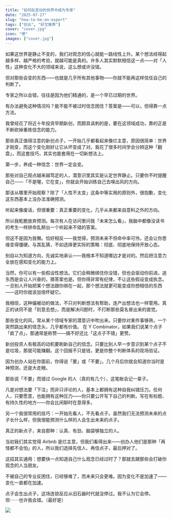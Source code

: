 ```yaml
---
title: "如何在变动的世界中成为专家"
date: "2025-07-27"
slug: "how-to-be-an-expert"
tags: ["创业", "好文推荐"]
cover: "cover.jpg"
icon: "😎"
images: ["cover.jpg"]
---
```

如果这世界是静止不变的，我们对观念的信心就能一路线性上升。某个想法经得起越多样、越严格的考验，就越可能是真的。许多人其实默默相信这一点——对「人性」这种变化不大的领域来说，这么想或许没错。



但对那些会变的东西——也就是几乎所有其他事物——你就不能再这样信任自己的判断了。



专家之所以会错，往往是因为他们精通的，是一个早已过期的世界。



有办法避免这种情况吗？能不能不被过时信念困住？答案是——可以，但得靠一点方法。



我曾经花了将近十年投资早期新创，而颇具讽刺的是，要在这领域成功，靠的正是不断砍掉重练信念的能力。



那些真正值得注意的新创点子，一开始几乎都看起来像烂主意，原因很简单：世界才刚变，而这个变化刚好让它从坏变成了对。我花了很多时间学会分辨这种「翻盘」，而这套技巧，其实也能套用在一切新想法上。



第一步，养成一种信念：世界一定会变。



那些对自己观点越来越笃定的人，潜意识里其实是认定世界静止。只要你不时提醒自己——「不是喔，它在变」，你就会开始训练自己去嗅出风的方向。



那该从哪里开始观察？除了「人性不太变」这条中等实用的原则外，很抱歉，变化这东西基本上没办法准确预测。



听起来像废话，但很重要：真正重要的变化，几乎从来都来自意料之外的方向。



所以我乾脆放弃预测。每次有人在访问里问我「未来怎么看」，我脑中都像没读书的考生一样拼命乱掰出一个听起来不错的答案。



但这不是因为我懒。恰好相反——我觉得，预测未来不但命中率可怜，还会让你思维变得僵硬。与其乱猜，不如选择更实际的策略：彻底、彻底地保持开放心态。



别自以为知道方向，先诚实地承认——我根本不知道哪边才是对的。然后把注意力全放在感知变化的能力上。



当然，你可以有一些假设性想法。它们会稍微绑住你没错，但也会驱动你前进。追东西是会让人兴奋的，猜答案也是。但你得非常有纪律，不让这些假设变成执念。
一旦别人开始把某个想法跟你绑在一起，那个想法就更可能变成你想相信的东西——这时你就该加倍怀疑它。



我相信，这种偏被动的做法，不只对判断想法有帮助，连产出想法也一样管用。真正的诀窍不是「刻意去想」，而是解决问题时，不打断那些莫名冒出来的直觉。



那些变化的风，常从某个领域专家的潜意识中吹出来。只要你对某件事够熟，一个突然跳出来的怪念头，几乎都有价值。
在 Y Combinator，如果我们说某个点子「疯了点」，那通常是称赞——搞不好还比「这点子不错」更赞。



新创投资人有极高的动机要刷新自己的信念。只要比别人早一步意识到某个点子不是垃圾，那就可能赚翻。这个回报不只是钱，更是你整个判断体系的现场验证。



因为创办人站在你面前，你得说「要」或「不要」，几个月后你就会知道你当时是神预测，还是大走眼。



那些说「不要」而错过 Google 的人（真的有几个），这笔帐会记一辈子。



凡是对想法要「下注」而非只评论的人，基本上都拥有这种自我纠错压力。任何人，只要愿意，也能拥有这种压力——你只要公开写下自己的判断。写在有标题、有持久性的地方——你会比闲聊时在意得多。



另一个我很常用的技巧：一开始先看人，不先看点子。虽然我们无法预测未来的点子长什么样，但我很能预测什么样的人会生出未来的点子。



真正的新点子，来自那种：认真、有劲、脑袋够独立的人。



当初我们其实觉得 Airbnb 是烂主意，但我们看得出来——创办人他们是那种「再怪都不会怕」的人，所以我们选择先信人、再信点子，最后押对了。



这招其实通用：想要快一点知道自己什么观念已经过时了？那就去跟那些会打破你观念的人当朋友。



不被自己的专业反困住，已经够难了，而未来只会更难。因为变化不是加速了——变化一直都在加速。



点子会生出点子，这场连锁反应从旧石器时代就没停过。我不认为它会停。
但⋯⋯也许我会错。（最好是）




![](https://prod-files-secure.s3.us-west-2.amazonaws.com/112d0858-5090-4d34-a606-b75eb8d65fd2/46476355-9cf3-4e99-9b7a-3531bc426380/1000202064.png?X-Amz-Algorithm=AWS4-HMAC-SHA256&X-Amz-Content-Sha256=UNSIGNED-PAYLOAD&X-Amz-Credential=ASIAZI2LB466QXNZWK4S%2F20250816%2Fus-west-2%2Fs3%2Faws4_request&X-Amz-Date=20250816T010348Z&X-Amz-Expires=3600&X-Amz-Security-Token=IQoJb3JpZ2luX2VjEB0aCXVzLXdlc3QtMiJHMEUCIBHLlkCLpEldXkohnSsxLLoW6FYD%2F0KVGpNRSzLU5CH0AiEAs1WasNinuDTfdFkeBwWblCUBkP6naM%2B%2FHtMVCS%2BrLP0q%2FwMIZhAAGgw2Mzc0MjMxODM4MDUiDFEvIYZBdW86AsakkSrcAzozqkF04Ihswl5YXabSOa0Gi9ejrldQvuxq48SkDzYn3IQD6zPVxuuwCuM1SI%2FJWuRrMiDZ7IEKc%2B6PisK9vwQGyfkNYUe22jpNAJ4ZmzeSBX9EcBUH3Kbfmnsbtfx0cxUQAVruf4guiBqxSTmB0ihDRoR4TD3Pwg2MqWosGsgUg9tAHqtfL78IYRvteqL17XLBYTjEF5xgNSs2IFMQFbXDKHVx5t3Ke%2BjVewnrWjViQ5ooefDj3EdPKIGOHkZfI4%2Frs4xP30s2kkPUQIJIqgakh8nxfXTrXNZNlna8b69e%2FJwMFu7BC2g5KK7ZPltlR8az6pptIK4yaSZ0GZFG9M7RWMRxdIZla3R7nq%2FPcpIiLbyRKivpyQCYGeOLiRrniQ7KUR750Wx%2FGwOxa4f39kd2h5vVKjXyfa%2BGvqCg5JuEQcT6vCwi1bG9aDpSjgNic6i9XgO23zgzr6%2FuC%2FaEIlR9x5oKEagRj1L8BlhDa909OF81vvAFqgQnESWQq08sUOwyT1S9wJQ94S8kkda%2Fqrl3yjEgrhVH8lWD%2BiKxp%2FrDymh%2FN%2BAVL6VhgOV06wwYkzeke8EublvLALbqHdVdbjc3Gy0iBN6cWNg8FlkysFjYRk8TPTi7lfFgfP1%2FMLyv%2FsQGOqUBnVYVEQ3JiR5MeZSW7i5W0D4EB5JCk5RU6NRFbLaL63vDB2PqdBAXm64HNM4pLCz5Z80ij2CFhYjwO3yEGuQgJ5V8SxYmpcAOq5xKsqPcKUhnS1HCnHF4x6yAoa0fc01P4N1m3FOAq6NaJeU%2FWY%2BaMNYLX%2BQ%2FaAplVYB4xEnQCdBwV15p%2FmT131GhpRz2FtK3zSchtLlO6v6xZMfqY%2F0HYhdKWa4O&X-Amz-Signature=32ff90e8e1f37be878f8a113de0cf8ffad68740655d4df11bc09e0a65289c270&X-Amz-SignedHeaders=host&x-amz-checksum-mode=ENABLED&x-id=GetObject)

